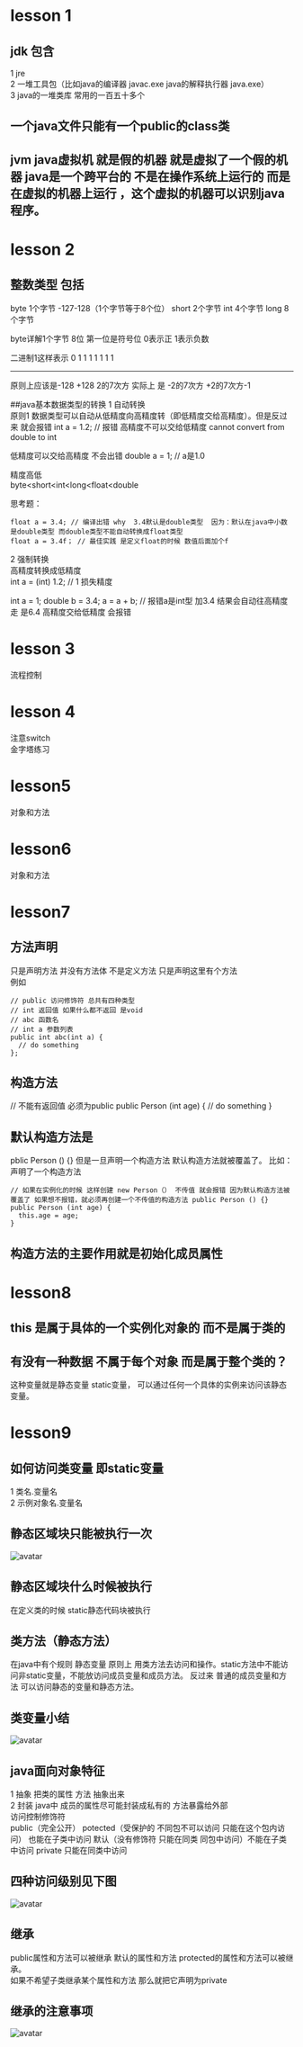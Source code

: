 # lesson 1
## jdk 包含
1 jre  
2 一堆工具包（比如java的编译器 javac.exe java的解释执行器 java.exe）  
3 java的一堆类库 常用的一百五十多个

## 一个java文件只能有一个public的class类

## jvm java虚拟机 就是假的机器 就是虚拟了一个假的机器 java是一个跨平台的 不是在操作系统上运行的 而是在虚拟的机器上运行 ，这个虚拟的机器可以识别java程序。

# lesson 2
## 整数类型 包括
byte 1个字节 -127-128（1个字节等于8个位）
short 2个字节 
int 4个字节
long 8个字节  

byte详解1个字节 8位 第一位是符号位 0表示正 1表示负数 

二进制1这样表示
0 1 1 1 1 1 1 1
- - - - - - - -  
原则上应该是-128  +128 2的7次方
实际上 是  -2的7次方   +2的7次方-1

##java基本数据类型的转换
1 自动转换  
原则1 数据类型可以自动从低精度向高精度转（即低精度交给高精度）。但是反过来 就会报错
int a = 1.2; // 报错 高精度不可以交给低精度  cannot convert from double to int

低精度可以交给高精度 不会出错
double a = 1; // a是1.0

精度高低  
byte<short<int<long<float<double  

思考题：  
```
float a = 3.4; // 编译出错 why  3.4默认是double类型  因为：默认在java中小数是double类型 而double类型不能自动转换成float类型
float a = 3.4f； // 最佳实践 是定义float的时候 数值后面加个f
```

2 强制转换  
高精度转换成低精度  
int a = (int) 1.2; // 1 损失精度

int a = 1;
double b = 3.4;
a = a + b; // 报错a是int型 加3.4 结果会自动往高精度走 是6.4 高精度交给低精度 会报错


# lesson 3
流程控制  

# lesson 4
注意switch  
金字塔练习

# lesson5 
对象和方法

# lesson6
对象和方法

# lesson7 
## 方法声明  
只是声明方法 并没有方法体 不是定义方法 只是声明这里有个方法  
例如  
```
// public 访问修饰符 总共有四种类型
// int 返回值 如果什么都不返回 是void
// abc 函数名
// int a 参数列表
public int abc(int a) {
  // do something
}; 
```

## 构造方法
// 不能有返回值 必须为public
public Person (int age) {
  // do something
}

## 默认构造方法是
pblic Person () {}
但是一旦声明一个构造方法 默认构造方法就被覆盖了。
比如：  
声明了一个构造方法  
```
// 如果在实例化的时候 这样创建 new Person（） 不传值 就会报错 因为默认构造方法被覆盖了 如果想不报错，就必须再创建一个不传值的构造方法 public Person () {}
public Person (int age) {
  this.age = age;
}
```

## 构造方法的主要作用就是初始化成员属性

# lesson8
## this 是属于具体的一个实例化对象的 而不是属于类的

## 有没有一种数据 不属于每个对象 而是属于整个类的？  
这种变量就是静态变量 static变量， 可以通过任何一个具体的实例来访问该静态变量。

# lesson9
## 如何访问类变量 即static变量  
1 类名.变量名  
2 示例对象名.变量名  

## 静态区域块只能被执行一次
![avatar](/img/静态区域块.png)

## 静态区域块什么时候被执行
在定义类的时候 static静态代码块被执行

## 类方法（静态方法）
在java中有个规则 静态变量 原则上 用类方法去访问和操作。static方法中不能访问非static变量，不能放访问成员变量和成员方法。
反过来 普通的成员变量和方法 可以访问静态的变量和静态方法。  

## 类变量小结
![avatar](/img/类变量小结.png)

## java面向对象特征
1 抽象 把类的属性 方法 抽象出来  
2 封装 java中 成员的属性尽可能封装成私有的 方法暴露给外部  
访问控制修饰符  
public（完全公开） 
potected（受保护的 不同包不可以访问 只能在这个包内访问） 也能在子类中访问 
默认（没有修饰符 只能在同类 同包中访问）不能在子类中访问 
private 只能在同类中访问  

## 四种访问级别见下图  
![avatar](/img/四种访问级别.png)

## 继承
public属性和方法可以被继承 默认的属性和方法 protected的属性和方法可以被继承。  
如果不希望子类继承某个属性和方法 那么就把它声明为private  

## 继承的注意事项
![avatar](/img/继承的注意事项.png)

